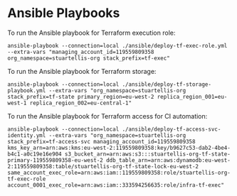 # Ansible Playbooks

To run the Ansible playbook for Terraform execution role:

    ansible-playbook --connection=local ./ansible/deploy-tf-exec-role.yml --extra-vars "managing_account_id=119559809358 org_namespace=stuartellis-org stack_prefix=tf-exec"

To run the Ansible playbook for Terraform storage:

    ansible-playbook --connection=local ./ansible/deploy-tf-storage-playbook.yml --extra-vars "org_namespace=stuartellis-org stack_prefix=tf-state primary_region=eu-west-2 replica_region_001=eu-west-1 replica_region_002=eu-central-1"

To run the Ansible playbook for Terraform access for CI automation:

    ansible-playbook --connection=local ./ansible/deploy-tf-access-svc-identity.yml --extra-vars "org_namespace=stuartellis-org stack_prefix=tf-access-svc managing_account_id=119559809358 kms_key_arn=arn:aws:kms:eu-west-2:119559809358:key/b9627c53-dab2-4be4-b4c1-a0c19e16e904 s3_bucket_arn=arn:aws:s3:::stuartellis-org-tf-state-primary-119559809358-eu-west-2 ddb_table_arn=arn:aws:dynamodb:eu-west-2:119559809358:table/stuartellis-org-tf-state-lock-eu-west-2 same_account_exec_role=arn:aws:iam::119559809358:role/stuartellis-org-tf-exec-role account_0001_exec_role=arn:aws:iam::333594256635:role/infra-tf-exec"
